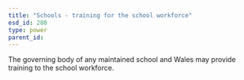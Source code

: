 ```yaml
---
title: "Schools - training for the school workforce"
esd_id: 280
type: power
parent_id:  
---
```


The governing body of any maintained school and Wales may provide training to the school workforce.

